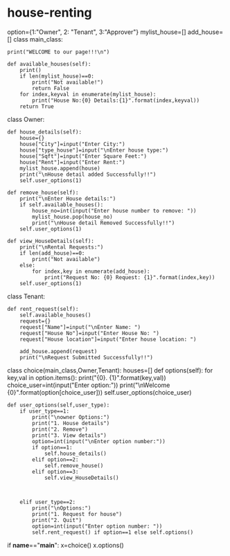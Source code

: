 # house-renting


option={1:"Owner", 2: "Tenant", 3:"Approver"}
mylist_house=[]
add_house=[]
class main_class:

    print("WELCOME to our page!!!\n")

    def available_houses(self):
        print()
        if len(mylist_house)==0:
            print("Not available!")
            return False
        for index,keyval in enumerate(mylist_house):
            print("House No:{0} Details:{1}".format(index,keyval))
        return True


class Owner:

    def house_details(self):
        house={}
        house["City"]=input("Enter City:")
        house["type_house"]=input("\nEnter house type:")
        house["Sqft"]=input("Enter Square Feet:")
        house["Rent"]=input("Enter Rent:")
        mylist_house.append(house)
        print("\nHouse detail added Successfully!!")
        self.user_options(1)

    def remove_house(self):
        print("\nEnter House details:")
        if self.available_houses():
            house_no=int(input("Enter house number to remove: "))
            mylist_house.pop(house_no)
            print("\nHouse detail Removed Successfully!!")
        self.user_options(1)

    def view_HouseDetails(self):
        print("\nRental Requests:")
        if len(add_house)==0:
            print("Not available")
        else:
            for index,key in enumerate(add_house):
                print("Request No: {0} Request: {1}".format(index,key))
        self.user_options(1)



class Tenant:

    def rent_request(self):
        self.available_houses()
        request={}
        request["Name"]=input("\nEnter Name: ")
        request["House No"]=input("Enter House No: ")
        request["House location"]=input("Enter house location: ")

        add_house.append(request)
        print("\nRequest Submitted Successfully!!")


class choice(main_class,Owner,Tenant):
    houses=[]
    def options(self):
        for key,val in option.items():
            print("{0}. {1}".format(key,val))
        choice_user=int(input("Enter option:"))
        print("\nWelcome {0}".format(option[choice_user]))
        self.user_options(choice_user)



    def user_options(self,user_type):
        if user_type==1:
            print("\nowner Options:")
            print("1. House details")
            print("2. Remove")
            print("3. View details")
            option=int(input("\nEnter option number:"))
            if option==1:
                self.house_details()
            elif option==2:
                self.remove_house()
            elif option==3:
                self.view_HouseDetails()



        elif user_type==2:
            print("\nOptions:")
            print("1. Request for house")
            print("2. Quit")
            option=int(input("Enter option number: "))
            self.rent_request() if option==1 else self.options()

if __name__=="__main__":
    x=choice()
    x.options()



